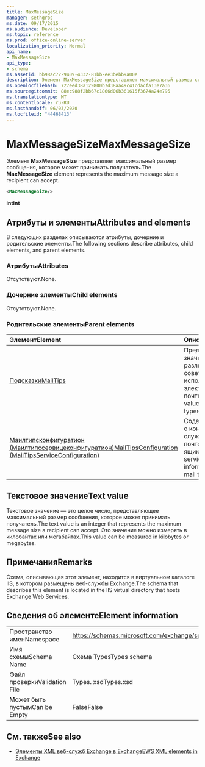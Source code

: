 ```yaml
---
title: MaxMessageSize
manager: sethgros
ms.date: 09/17/2015
ms.audience: Developer
ms.topic: reference
ms.prod: office-online-server
localization_priority: Normal
api_name:
- MaxMessageSize
api_type:
- schema
ms.assetid: bb98ac72-9409-4332-81bb-ee3bebb9a00e
description: Элемент MaxMessageSize представляет максимальный размер сообщения, которое может принимать получатель.
ms.openlocfilehash: 727eed38a129800b7d38aa49c41cdacfa13e7a36
ms.sourcegitcommit: 88ec988f2bb67c1866d06b361615f3674a24e795
ms.translationtype: MT
ms.contentlocale: ru-RU
ms.lasthandoff: 06/03/2020
ms.locfileid: "44468413"
---
```

# <a name="maxmessagesize"></a><span data-ttu-id="7ddf2-103">MaxMessageSize</span><span class="sxs-lookup"><span data-stu-id="7ddf2-103">MaxMessageSize</span></span>

<span data-ttu-id="7ddf2-104">Элемент **MaxMessageSize** представляет максимальный размер сообщения, которое может принимать получатель.</span><span class="sxs-lookup"><span data-stu-id="7ddf2-104">The **MaxMessageSize** element represents the maximum message size a recipient can accept.</span></span> 
  
```XML
<MaxMessageSize/>
```

 <span data-ttu-id="7ddf2-105">**int**</span><span class="sxs-lookup"><span data-stu-id="7ddf2-105">**int**</span></span>
## <a name="attributes-and-elements"></a><span data-ttu-id="7ddf2-106">Атрибуты и элементы</span><span class="sxs-lookup"><span data-stu-id="7ddf2-106">Attributes and elements</span></span>

<span data-ttu-id="7ddf2-107">В следующих разделах описываются атрибуты, дочерние и родительские элементы.</span><span class="sxs-lookup"><span data-stu-id="7ddf2-107">The following sections describe attributes, child elements, and parent elements.</span></span>
  
### <a name="attributes"></a><span data-ttu-id="7ddf2-108">Атрибуты</span><span class="sxs-lookup"><span data-stu-id="7ddf2-108">Attributes</span></span>

<span data-ttu-id="7ddf2-109">Отсутствуют.</span><span class="sxs-lookup"><span data-stu-id="7ddf2-109">None.</span></span>
  
### <a name="child-elements"></a><span data-ttu-id="7ddf2-110">Дочерние элементы</span><span class="sxs-lookup"><span data-stu-id="7ddf2-110">Child elements</span></span>

<span data-ttu-id="7ddf2-111">Отсутствуют.</span><span class="sxs-lookup"><span data-stu-id="7ddf2-111">None.</span></span>
  
### <a name="parent-elements"></a><span data-ttu-id="7ddf2-112">Родительские элементы</span><span class="sxs-lookup"><span data-stu-id="7ddf2-112">Parent elements</span></span>

|<span data-ttu-id="7ddf2-113">**Элемент**</span><span class="sxs-lookup"><span data-stu-id="7ddf2-113">**Element**</span></span>|<span data-ttu-id="7ddf2-114">**Описание**</span><span class="sxs-lookup"><span data-stu-id="7ddf2-114">**Description**</span></span>|
|:-----|:-----|
|[<span data-ttu-id="7ddf2-115">Подсказки</span><span class="sxs-lookup"><span data-stu-id="7ddf2-115">MailTips</span></span>](mailtips.md) <br/> |<span data-ttu-id="7ddf2-116">Представляет значения для различных типов советов по использованию электронной почты.</span><span class="sxs-lookup"><span data-stu-id="7ddf2-116">Represents values for various types of mail tips.</span></span>  <br/> |
|[<span data-ttu-id="7ddf2-117">Маилтипсконфигуратион (Маилтипссервицеконфигуратион)</span><span class="sxs-lookup"><span data-stu-id="7ddf2-117">MailTipsConfiguration (MailTipsServiceConfiguration)</span></span>](mailtipsconfiguration-mailtipsserviceconfiguration.md) <br/> |<span data-ttu-id="7ddf2-118">Содержит сведения о конфигурации службы для советов почтового ящика.</span><span class="sxs-lookup"><span data-stu-id="7ddf2-118">Contains service configuration information for the mail tips service.</span></span>  <br/> |
   
## <a name="text-value"></a><span data-ttu-id="7ddf2-119">Текстовое значение</span><span class="sxs-lookup"><span data-stu-id="7ddf2-119">Text value</span></span>

<span data-ttu-id="7ddf2-120">Текстовое значение — это целое число, представляющее максимальный размер сообщения, которое может принимать получатель.</span><span class="sxs-lookup"><span data-stu-id="7ddf2-120">The text value is an integer that represents the maximum message size a recipient can accept.</span></span> <span data-ttu-id="7ddf2-121">Это значение можно измерять в килобайтах или мегабайтах.</span><span class="sxs-lookup"><span data-stu-id="7ddf2-121">This value can be measured in kilobytes or megabytes.</span></span>
  
## <a name="remarks"></a><span data-ttu-id="7ddf2-122">Примечания</span><span class="sxs-lookup"><span data-stu-id="7ddf2-122">Remarks</span></span>

<span data-ttu-id="7ddf2-123">Схема, описывающая этот элемент, находится в виртуальном каталоге IIS, в котором размещены веб-службы Exchange.</span><span class="sxs-lookup"><span data-stu-id="7ddf2-123">The schema that describes this element is located in the IIS virtual directory that hosts Exchange Web Services.</span></span>
  
## <a name="element-information"></a><span data-ttu-id="7ddf2-124">Сведения об элементе</span><span class="sxs-lookup"><span data-stu-id="7ddf2-124">Element information</span></span>

|||
|:-----|:-----|
|<span data-ttu-id="7ddf2-125">Пространство имен</span><span class="sxs-lookup"><span data-stu-id="7ddf2-125">Namespace</span></span>  <br/> |https://schemas.microsoft.com/exchange/services/2006/types  <br/> |
|<span data-ttu-id="7ddf2-126">Имя схемы</span><span class="sxs-lookup"><span data-stu-id="7ddf2-126">Schema Name</span></span>  <br/> |<span data-ttu-id="7ddf2-127">Схема Types</span><span class="sxs-lookup"><span data-stu-id="7ddf2-127">Types schema</span></span>  <br/> |
|<span data-ttu-id="7ddf2-128">Файл проверки</span><span class="sxs-lookup"><span data-stu-id="7ddf2-128">Validation File</span></span>  <br/> |<span data-ttu-id="7ddf2-129">Types. xsd</span><span class="sxs-lookup"><span data-stu-id="7ddf2-129">Types.xsd</span></span>  <br/> |
|<span data-ttu-id="7ddf2-130">Может быть пустым</span><span class="sxs-lookup"><span data-stu-id="7ddf2-130">Can be Empty</span></span>  <br/> |<span data-ttu-id="7ddf2-131">False</span><span class="sxs-lookup"><span data-stu-id="7ddf2-131">False</span></span>  <br/> |
   
## <a name="see-also"></a><span data-ttu-id="7ddf2-132">См. также</span><span class="sxs-lookup"><span data-stu-id="7ddf2-132">See also</span></span>



- [<span data-ttu-id="7ddf2-133">Элементы XML веб-служб Exchange в Exchange</span><span class="sxs-lookup"><span data-stu-id="7ddf2-133">EWS XML elements in Exchange</span></span>](ews-xml-elements-in-exchange.md)

